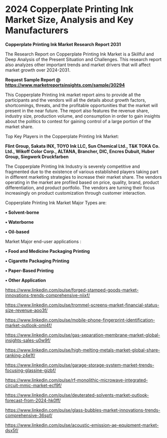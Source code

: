 # 2024 Copperplate Printing Ink Market Size, Analysis and Key Manufacturers

<strong>Copperplate Printing Ink Market Research Report 2031</strong>

The Research Report on Copperplate Printing Ink Market is a Skillful and Deep Analysis of the Present Situation and Challenges. This research report also analyzes other important trends and market drivers that will affect market growth over 2024-2031.

<strong>Request Sample Report @ <a href=https://www.marketreportsinsights.com/sample/30294>https://www.marketreportsinsights.com/sample/30294</a></strong>

This Copperplate Printing Ink market report aims to provide all the participants and the vendors will all the details about growth factors, shortcomings, threats, and the profitable opportunities that the market will present in the near future. The report also features the revenue share, industry size, production volume, and consumption in order to gain insights about the politics to contest for gaining control of a large portion of the market share.

Top Key Players in the Copperplate Printing Ink Market:

<strong>Flint Group, Sakata INX, TOYO Ink LLC, Sun Chemical Ltd., T&K TOKA Co. Ltd., Wikoff Color Corp., ALTANA, Brancher, DIC, Encres Dubuit, Huber Group, Siegwerk Druckfarben</strong>

The Copperplate Printing Ink Industry is severely competitive and fragmented due to the existence of various established players taking part in different marketing strategies to increase their market share. The vendors operating in the market are profiled based on price, quality, brand, product differentiation, and product portfolio. The vendors are turning their focus increasingly on product customization through customer interaction.

Copperplate Printing Ink Market Major Types are:

<strong>• Solvent-borne

• Waterborne

• Oil-based</strong>

Market Major end-user applications :

<strong>• Food and Medicine Packaging Printing

• Cigarette Packaging Printing

• Paper-Based Printing

• Other Application</strong>

<a href=https://www.linkedin.com/pulse/forged-stamped-goods-market-innovations-trends-comprehensive-niixf/>https://www.linkedin.com/pulse/forged-stamped-goods-market-innovations-trends-comprehensive-niixf/</a>

<a href=https://www.linkedin.com/pulse/trommel-screens-market-financial-status-size-revenue-aoo3f/>https://www.linkedin.com/pulse/trommel-screens-market-financial-status-size-revenue-aoo3f/</a>

<a href=https://www.linkedin.com/pulse/mobile-phone-fingerprint-identification-market-outlook-omi4f/>https://www.linkedin.com/pulse/mobile-phone-fingerprint-identification-market-outlook-omi4f/</a>

<a href=https://www.linkedin.com/pulse/gas-separation-membrane-market-global-insights-sales-u0w9f/>https://www.linkedin.com/pulse/gas-separation-membrane-market-global-insights-sales-u0w9f/</a>

<a href=https://www.linkedin.com/pulse/high-melting-metals-market-global-share-ranking-z4e1f/>https://www.linkedin.com/pulse/high-melting-metals-market-global-share-ranking-z4e1f/</a>

<a href=https://www.linkedin.com/pulse/garage-storage-system-market-trends-focusing-glassine-gjzbf/>https://www.linkedin.com/pulse/garage-storage-system-market-trends-focusing-glassine-gjzbf/</a>

<a href=https://www.linkedin.com/pulse/rf-monolithic-microwave-integrated-circuit-mmic-market-ecf9f/>https://www.linkedin.com/pulse/rf-monolithic-microwave-integrated-circuit-mmic-market-ecf9f/</a>

<a href=https://www.linkedin.com/pulse/deuterated-solvents-market-outlook-forecast-from-2024-hk0ff/>https://www.linkedin.com/pulse/deuterated-solvents-market-outlook-forecast-from-2024-hk0ff/</a>

<a href=https://www.linkedin.com/pulse/glass-bubbles-market-innovations-trends-comprehensive-36spf/>https://www.linkedin.com/pulse/glass-bubbles-market-innovations-trends-comprehensive-36spf/</a>

<a href=https://www.linkedin.com/pulse/acoustic-emission-ae-equipment-market-dsx5f/>https://www.linkedin.com/pulse/acoustic-emission-ae-equipment-market-dsx5f/</a>
